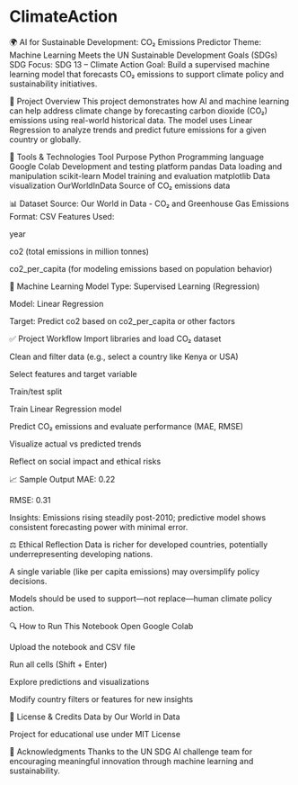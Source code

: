 # ClimateAction
🌍 AI for Sustainable Development: CO₂ Emissions Predictor
Theme: Machine Learning Meets the UN Sustainable Development Goals (SDGs)
SDG Focus: SDG 13 – Climate Action
Goal: Build a supervised machine learning model that forecasts CO₂ emissions to support climate policy and sustainability initiatives.

📌 Project Overview
This project demonstrates how AI and machine learning can help address climate change by forecasting carbon dioxide (CO₂) emissions using real-world historical data. The model uses Linear Regression to analyze trends and predict future emissions for a given country or globally.

🧰 Tools & Technologies
Tool	Purpose
Python	Programming language
Google Colab	Development and testing platform
pandas	Data loading and manipulation
scikit-learn	Model training and evaluation
matplotlib	Data visualization
OurWorldInData	Source of CO₂ emissions data

📊 Dataset
Source: Our World in Data - CO₂ and Greenhouse Gas Emissions
Format: CSV
Features Used:

year

co2 (total emissions in million tonnes)

co2_per_capita (for modeling emissions based on population behavior)

🧠 Machine Learning Model
Type: Supervised Learning (Regression)

Model: Linear Regression

Target: Predict co2 based on co2_per_capita or other factors

✅ Project Workflow
Import libraries and load CO₂ dataset

Clean and filter data (e.g., select a country like Kenya or USA)

Select features and target variable

Train/test split

Train Linear Regression model

Predict CO₂ emissions and evaluate performance (MAE, RMSE)

Visualize actual vs predicted trends

Reflect on social impact and ethical risks

📈 Sample Output
MAE: 0.22

RMSE: 0.31

Insights: Emissions rising steadily post-2010; predictive model shows consistent forecasting power with minimal error.

⚖️ Ethical Reflection
Data is richer for developed countries, potentially underrepresenting developing nations.

A single variable (like per capita emissions) may oversimplify policy decisions.

Models should be used to support—not replace—human climate policy action.

🔍 How to Run This Notebook
Open Google Colab

Upload the notebook and CSV file

Run all cells (Shift + Enter)

Explore predictions and visualizations

Modify country filters or features for new insights

📝 License & Credits
Data by Our World in Data

Project for educational use under MIT License

🙌 Acknowledgments
Thanks to the UN SDG AI challenge team for encouraging meaningful innovation through machine learning and sustainability.

